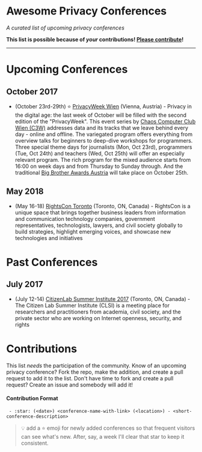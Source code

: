 # Awesome Privacy Conferences

*A curated list of upcoming privacy conferences*

**This list is possible because of *your* contributions!  [Please contribute](#contributions)!**
***

# Upcoming Conferences

## October 2017
- (October 23rd-29th) ⭐ [PrivacyWeek Wien](https://privacyweek.at/) (Vienna, Austria) - Privacy in the digital age: the last week of October will be filled with the second edition of the "PrivacyWeek". This event series by [Chaos Computer Club Wien (C3W)](https://c3w.at/) addresses data and its tracks that we leave behind every day - online and offline. The variegated program offers everything from overview talks for beginners to deep-dive workshops for programmers. Three special theme days for journalists (Mon, Oct 23rd), programmers (Tue, Oct 24th) and teachers (Wed, Oct 25th) will offer an especially relevant program. The rich program for the mixed audience starts from 16:00 on week days and from Thursday to Sunday through. And the traditional [Big Brother Awards Austria](http://www.bigbrotherawards.at/2017/) will take place on October 25th.

## May 2018

- (May 16-18) [RightsCon Toronto](https://www.rightscon.org/) (Toronto, ON, Canada) - RightsCon is a unique space that brings together business leaders from information and communication technology companies, government representatives, technologists, lawyers, and civil society globally to build strategies, highlight emerging voices, and showcase new technologies and initiatives 


# Past Conferences

## July 2017

- (July 12-14) [CitizenLab Summer Institute 2017](https://citizenlab.ca/summerinstitute/2017.html) (Toronto, ON, Canada) - The Citizen Lab Summer Institute (CLSI) is a meeting place for researchers and practitioners from academia, civil society, and the private sector who are working on Internet openness, security, and rights

# Contributions

This list *needs* the participation of the community.  Know of an upcoming privacy conference?  Fork the repo, make the addition, and create a pull request to add it to the list.  Don't have time to fork and create a pull request?  Create an issue and somebody will add it!

#### Contribution Format

` - :star: (<date>) <conference-name-with-link> (<location>) - <short-conference-description>`

> :bulb: add a ⭐ emoji for newly added conferences so that frequent visitors can see what's new.  After, say, a week I'll clear that star to keep it consistent.
